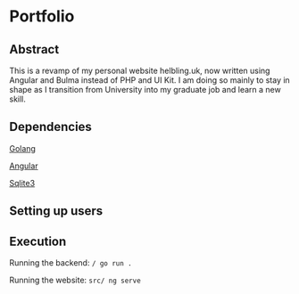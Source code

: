 # Portfolio

## Abstract

This is a revamp of my personal website helbling.uk, now written using Angular and Bulma instead of PHP and UI Kit.
I am doing so mainly to stay in shape as I transition from University into my graduate job and learn a new skill.

## Dependencies

[Golang](https://golang.org/doc/install)

[Angular](https://angular.io/guide/setup-local)

[Sqlite3](https://www.sqlite.org/download.html)

## Setting up users

## Execution

Running the backend: `/ go run .`

Running the website: `src/ ng serve`
